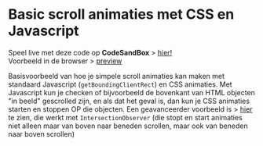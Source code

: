 # Basic scroll animaties met CSS en Javascript

Speel live met deze code op **CodeSandBox** > [hier!](https://codesandbox.io/s/github/davidvandenbor/basic-scroll-animation)   
Voorbeeld in de browser > [preview](https://htmlpreview.github.io/?https://github.com/davidvandenbor/basic-scroll-animation/blob/master/index.html)

Basisvoorbeeld van hoe je simpele scroll animaties kan maken met standaard Javascript (```getBoundingClientRect```) en CSS animaties. Met Javascript kun je checken of bijvoorbeeld de bovenkant van HTML objecten "in beeld" gescrolled zijn, en als dat het geval is, dan kun je CSS animaties starten en stoppen OP die objecten. Een geavanceerder voorbeeld is > [hier](https://github.com/davidvandenbor/css-animation-via-intersection-observers) te zien, die werkt met ```IntersectionObserver``` (die stopt en start animaties niet alleen maar van boven naar beneden scrollen, maar ook van beneden naar boven scrollen)
